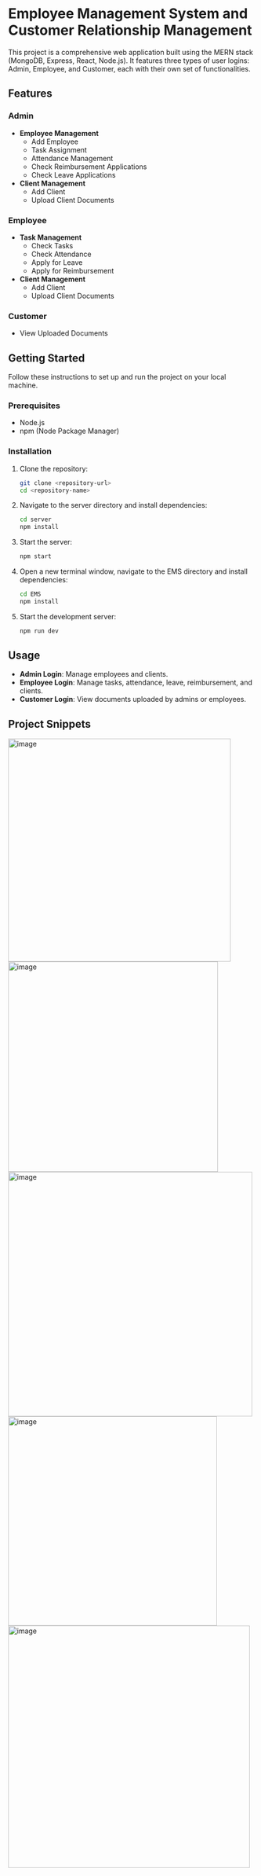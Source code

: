 # Employee Management System and Customer Relationship Management

This project is a comprehensive web application built using the MERN stack (MongoDB, Express, React, Node.js). It features three types of user logins: Admin, Employee, and Customer, each with their own set of functionalities.

## Features

### Admin
- **Employee Management**
  - Add Employee
  - Task Assignment
  - Attendance Management
  - Check Reimbursement Applications
  - Check Leave Applications
- **Client Management**
  - Add Client
  - Upload Client Documents

### Employee
- **Task Management**
  - Check Tasks
  - Check Attendance
  - Apply for Leave
  - Apply for Reimbursement
- **Client Management**
  - Add Client
  - Upload Client Documents

### Customer
- View Uploaded Documents

## Getting Started

Follow these instructions to set up and run the project on your local machine.

### Prerequisites

- Node.js
- npm (Node Package Manager)

### Installation

1. Clone the repository:
    ```bash
    git clone <repository-url>
    cd <repository-name>
    ```

2. Navigate to the server directory and install dependencies:
    ```bash
    cd server
    npm install
    ```

3. Start the server:
    ```bash
    npm start
    ```

4. Open a new terminal window, navigate to the EMS directory and install dependencies:
    ```bash
    cd EMS
    npm install
    ```

5. Start the development server:
    ```bash
    npm run dev
    ```

## Usage

- **Admin Login**: Manage employees and clients.
- **Employee Login**: Manage tasks, attendance, leave, reimbursement, and clients.
- **Customer Login**: View documents uploaded by admins or employees.

## Project Snippets

<img width="454" alt="image" src="https://github.com/karanx26/EMS-Imagine/assets/112680487/f1d4d1b1-9bdc-4ab2-8931-697dd2dbc2e0">
<img width="428" alt="image" src="https://github.com/karanx26/EMS-Imagine/assets/112680487/a5aa6caa-4d45-41fb-8c4d-1dffe6f658e6">
<img width="498" alt="image" src="https://github.com/karanx26/EMS-Imagine/assets/112680487/27dae007-f355-44ca-b55c-1f08d09d9fbe">
<img width="426" alt="image" src="https://github.com/karanx26/EMS-Imagine/assets/112680487/d5f68615-d865-4a33-b422-919e96395a64">
<img width="493" alt="image" src="https://github.com/karanx26/EMS-Imagine/assets/112680487/164769f4-8ba2-4d7d-a62c-5dcf9ba22c36">





